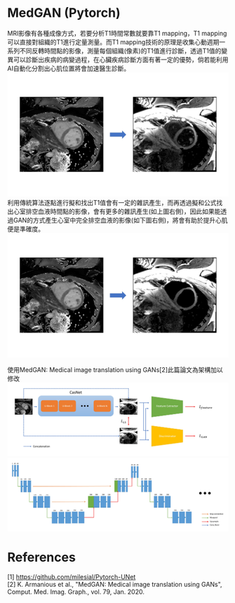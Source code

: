# MedGAN (Pytorch)  
MRI影像有各種成像方式，若要分析T1時間常數就要靠T1 mapping，T1 mapping可以直接對組織的T1進行定量測量。而T1 mapping技術的原理是收集心動週期一系列不同反轉時間點的影像，測量每個組織(像素)的T1值進行診斷，透過T1值的變異可以診斷出疾病的病變過程，在心臟疾病診斷方面有著一定的優勢，倘若能利用AI自動化分割出心肌位置將會加速醫生診斷。  
![image1](https://github.com/naiyu0609/MedGAN/blob/main/jpg/tra-pass.jpg)  
利用傳統算法逐點進行擬和找出T1值會有一定的雜訊產生，而再透過擬和公式找出心室排空血液時間點的影像，會有更多的雜訊產生(如上圖右側)，因此如果能透過GAN的方式產生心室中完全排空血液的影像(如下圖右側)，將會有助於提升心肌便是準確度。  
![image2](https://github.com/naiyu0609/MedGAN/blob/main/jpg/gan-pass.jpg)  

使用MedGAN: Medical image translation using GANs[2]此篇論文為架構加以修改
![image3](https://github.com/naiyu0609/MedGAN/blob/main/jpg/架構.JPG)  
![image4](https://github.com/naiyu0609/MedGAN/blob/main/jpg/block構架.jpg)  

# References
[1] https://github.com/milesial/Pytorch-UNet  
[2] K. Armanious et al., "MedGAN: Medical image translation using GANs", Comput. Med. Imag. Graph., vol. 79, Jan. 2020.
